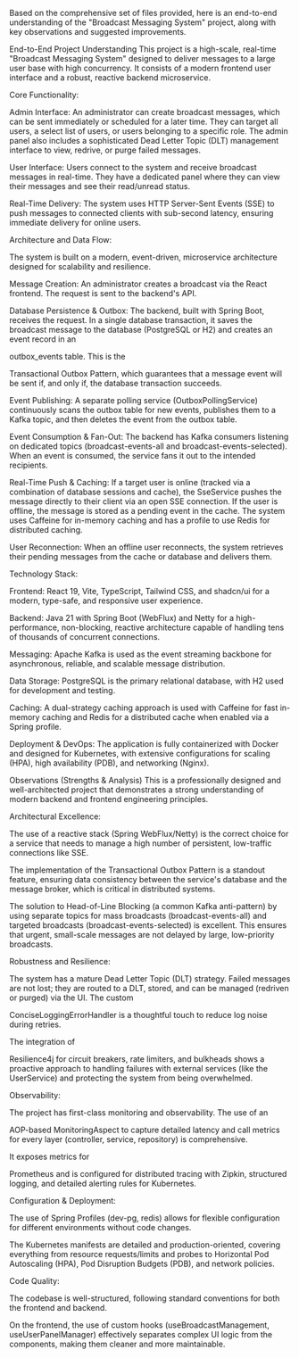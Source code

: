Based on the comprehensive set of files provided, here is an end-to-end understanding of the "Broadcast Messaging System" project, along with key observations and suggested improvements.

End-to-End Project Understanding
This project is a high-scale, real-time "Broadcast Messaging System" designed to deliver messages to a large user base with high concurrency. It consists of a modern frontend user interface and a robust, reactive backend microservice.

Core Functionality:

Admin Interface: An administrator can create broadcast messages, which can be sent immediately or scheduled for a later time. They can target all users, a select list of users, or users belonging to a specific role. The admin panel also includes a sophisticated Dead Letter Topic (DLT) management interface to view, redrive, or purge failed messages.

User Interface: Users connect to the system and receive broadcast messages in real-time. They have a dedicated panel where they can view their messages and see their read/unread status.

Real-Time Delivery: The system uses HTTP Server-Sent Events (SSE) to push messages to connected clients with sub-second latency, ensuring immediate delivery for online users.


Architecture and Data Flow:

The system is built on a modern, event-driven, microservice architecture designed for scalability and resilience.

Message Creation: An administrator creates a broadcast via the React frontend. The request is sent to the backend's API.

Database Persistence & Outbox: The backend, built with Spring Boot, receives the request. In a single database transaction, it saves the broadcast message to the database (PostgreSQL or H2) and creates an event record in an 

outbox_events table. This is the 


Transactional Outbox Pattern, which guarantees that a message event will be sent if, and only if, the database transaction succeeds.

Event Publishing: A separate polling service (OutboxPollingService) continuously scans the outbox table for new events, publishes them to a Kafka topic, and then deletes the event from the outbox table.

Event Consumption & Fan-Out: The backend has Kafka consumers listening on dedicated topics (broadcast-events-all and broadcast-events-selected). When an event is consumed, the service fans it out to the intended recipients.

Real-Time Push & Caching: If a target user is online (tracked via a combination of database sessions and cache), the SseService pushes the message directly to their client via an open SSE connection. If the user is offline, the message is stored as a pending event in the cache. The system uses Caffeine for in-memory caching and has a profile to use Redis for distributed caching.

User Reconnection: When an offline user reconnects, the system retrieves their pending messages from the cache or database and delivers them.

Technology Stack:


Frontend: React 19, Vite, TypeScript, Tailwind CSS, and shadcn/ui for a modern, type-safe, and responsive user experience.

Backend: Java 21 with Spring Boot (WebFlux) and Netty for a high-performance, non-blocking, reactive architecture capable of handling tens of thousands of concurrent connections.

Messaging: Apache Kafka is used as the event streaming backbone for asynchronous, reliable, and scalable message distribution.

Data Storage: PostgreSQL is the primary relational database, with H2 used for development and testing.

Caching: A dual-strategy caching approach is used with Caffeine for fast in-memory caching and Redis for a distributed cache when enabled via a Spring profile.

Deployment & DevOps: The application is fully containerized with Docker and designed for Kubernetes, with extensive configurations for scaling (HPA), high availability (PDB), and networking (Nginx).

Observations (Strengths & Analysis)
This is a professionally designed and well-architected project that demonstrates a strong understanding of modern backend and frontend engineering principles.

Architectural Excellence:

The use of a reactive stack (Spring WebFlux/Netty) is the correct choice for a service that needs to manage a high number of persistent, low-traffic connections like SSE.

The implementation of the Transactional Outbox Pattern is a standout feature, ensuring data consistency between the service's database and the message broker, which is critical in distributed systems.

The solution to Head-of-Line Blocking (a common Kafka anti-pattern) by using separate topics for mass broadcasts (broadcast-events-all) and targeted broadcasts (broadcast-events-selected) is excellent. This ensures that urgent, small-scale messages are not delayed by large, low-priority broadcasts.


Robustness and Resilience:

The system has a mature Dead Letter Topic (DLT) strategy. Failed messages are not lost; they are routed to a DLT, stored, and can be managed (redriven or purged) via the UI. The custom 

ConciseLoggingErrorHandler is a thoughtful touch to reduce log noise during retries.

The integration of 

Resilience4j for circuit breakers, rate limiters, and bulkheads shows a proactive approach to handling failures with external services (like the UserService) and protecting the system from being overwhelmed.

Observability:

The project has first-class monitoring and observability. The use of an 

AOP-based MonitoringAspect to capture detailed latency and call metrics for every layer (controller, service, repository) is comprehensive.

It exposes metrics for 

Prometheus and is configured for distributed tracing with Zipkin, structured logging, and detailed alerting rules for Kubernetes.

Configuration & Deployment:

The use of Spring Profiles (dev-pg, redis) allows for flexible configuration for different environments without code changes.

The Kubernetes manifests are detailed and production-oriented, covering everything from resource requests/limits and probes to Horizontal Pod Autoscaling (HPA), Pod Disruption Budgets (PDB), and network policies.


Code Quality:

The codebase is well-structured, following standard conventions for both the frontend and backend.

On the frontend, the use of custom hooks (useBroadcastManagement, useUserPanelManager) effectively separates complex UI logic from the components, making them cleaner and more maintainable.